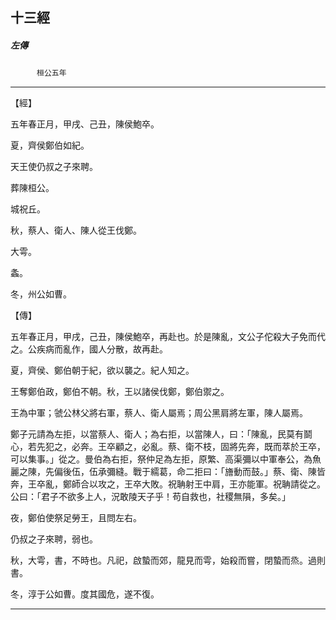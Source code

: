 

## 十三經

##### 左傳
　　　`桓公五年`

* * *

【經】

五年春正月，甲戌、己丑，陳侯鮑卒。

夏，齊侯鄭伯如紀。

天王使仍叔之子來聘。

葬陳桓公。

城祝丘。

秋，蔡人、衛人、陳人從王伐鄭。

大雩。

螽。

冬，州公如曹。

【傳】

五年春正月，甲戌，己丑，陳侯鮑卒，再赴也。於是陳亂，文公子佗殺大子免而代之。公疾病而亂作，國人分散，故再赴。

夏，齊侯、鄭伯朝于紀，欲以襲之。紀人知之。

王奪鄭伯政，鄭伯不朝。秋，王以諸侯伐鄭，鄭伯禦之。

王為中軍；虢公林父將右軍，蔡人、衛人屬焉；周公黑肩將左軍，陳人屬焉。

鄭子元請為左拒，以當蔡人、衛人；為右拒，以當陳人，曰：「陳亂，民莫有鬬心，若先犯之，必奔。王卒顧之，必亂。蔡、衛不枝，固將先奔，既而萃於王卒，可以集事。」從之。曼伯為右拒，祭仲足為左拒，原繁、高渠彌以中軍奉公，為魚麗之陳，先偏後伍，伍承彌縫。戰于繻葛，命二拒曰：「旝動而鼓。」蔡、衛、陳皆奔，王卒亂，鄭師合以攻之，王卒大敗。祝聃射王中肩，王亦能軍。祝聃請從之。公曰：「君子不欲多上人，況敢陵天子乎！苟自救也，社稷無隕，多矣。」

夜，鄭伯使祭足勞王，且問左右。

仍叔之子來聘，弱也。

秋，大雩，書，不時也。凡祀，啟蟄而郊，龍見而雩，始殺而嘗，閉蟄而烝。過則書。

冬，淳于公如曹。度其國危，遂不復。

* * *


